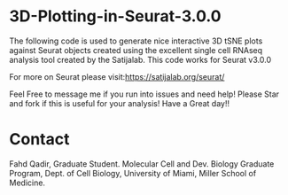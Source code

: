 # 3D-Plotting-in-Seurat-3.0.0

The following code is used to generate nice interactive 3D tSNE plots against Seurat objects created using the excellent single cell RNAseq analysis tool created by the Satijalab. This code works for Seurat v3.0.0

For more on Seurat please visit:https://satijalab.org/seurat/

Feel Free to message me if you run into issues and need help!
Please Star and fork if this is useful for your analysis!
Have a Great day!!

# Contact
Fahd Qadir, Graduate Student. Molecular Cell and Dev. Biology Graduate Program,
Dept. of Cell Biology, University of Miami, Miller School of Medicine.
